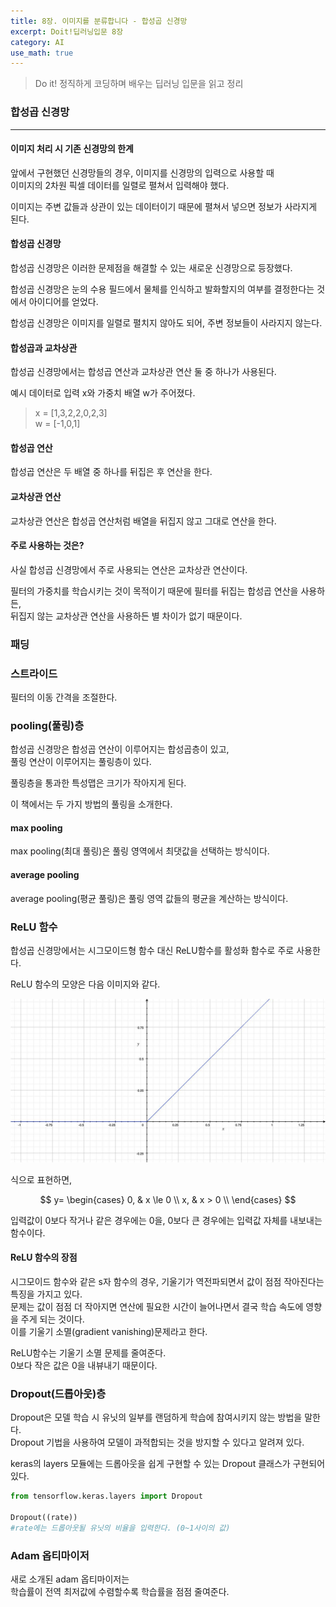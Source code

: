 ```yaml
---
title: 8장. 이미지를 분류합니다 - 합성곱 신경망
excerpt: Doit!딥러닝입문 8장
category: AI
use_math: true
---
```

> Do it! 정직하게 코딩하며 배우는 딥러닝 입문을 읽고 정리

### 합성곱 신경망 
---
#### 이미지 처리 시 기존 신경망의 한계
앞에서 구현했던 신경망들의 경우, 이미지를 신경망의 입력으로 사용할 때  
이미지의 2차원 픽셀 데이터를 일렬로 펼쳐서 입력해야 했다.  

이미지는 주변 값들과 상관이 있는 데이터이기 때문에 펼쳐서 넣으면 정보가 사라지게 된다.  
  
#### 합성곱 신경망  
합성곱 신경망은 이러한 문제점을 해결할 수 있는 새로운 신경망으로 등장했다.  

합성곱 신경망은 눈의 수용 필드에서 물체를 인식하고 발화할지의 여부를 결정한다는 것에서 아이디어를 얻었다. 

합성곱 신경망은 이미지를 일렬로 펼치지 않아도 되어, 주변 정보들이 사라지지 않는다.

#### 합성곱과 교차상관
합성곱 신경망에서는 합성곱 연산과 교차상관 연산 둘 중 하나가 사용된다.

예시 데이터로 입력 x와 가중치 배열 w가 주어졌다.  
> x = [1,3,2,2,0,2,3]  
> w = [-1,0,1]

#### 합성곱 연산
합성곱 연산은 두 배열 중 하나를 뒤집은 후 연산을 한다.


#### 교차상관 연산
교차상관 연산은 합성곱 연산처럼 배열을 뒤집지 않고 그대로 연산을 한다.  

#### 주로 사용하는 것은?
사실 합성곱 신경망에서 주로 사용되는 연산은 교차상관 연산이다.

필터의 가중치를 학습시키는 것이 목적이기 때문에 필터를 뒤집는 합성곱 연산을 사용하든,  
뒤집지 않는 교차상관 연산을 사용하든 별 차이가 없기 때문이다.


### 패딩


### 스트라이드

필터의 이동 간격을 조절한다.

### pooling(풀링)층 
합성곱 신경망은 합성곱 연산이 이루어지는 합성곱층이 있고,  
풀링 연산이 이루어지는 풀링층이 있다.  

풀링층을 통과한 특성맵은 크기가 작아지게 된다.

이 책에서는 두 가지 방법의 풀링을 소개한다.   

#### max pooling
max pooling(최대 풀링)은 풀링 영역에서 최댓값을 선택하는 방식이다.  

#### average pooling
average pooling(평균 풀링)은 풀링 영역 값들의 평균을 계산하는 방식이다.  

### ReLU 함수
합성곱 신경망에서는 시그모이드형 함수 대신 ReLU함수를 활성화 함수로 주로 사용한다.  

ReLU 함수의 모양은 다음 이미지와 같다.

![ReLU](/assets/images/pages/AI/ReLU.jpg)

식으로 표현하면,
  
$$
y=
\begin{cases}
0, & x \le 0 \\
x, & x > 0 \\
\end{cases}
$$

입력값이 0보다 작거나 같은 경우에는 0을, 0보다 큰 경우에는 입력값 자체를 내보내는 함수이다. 

#### ReLU 함수의 장점
시그모이드 함수와 같은 s자 함수의 경우, 기울기가 역전파되면서 값이 점점 작아진다는 특징을 가지고 있다.  
문제는 값이 점점 더 작아지면 연산에 필요한 시간이 늘어나면서 결국 학습 속도에 영향을 주게 되는 것이다.  
이를 기울기 소멸(gradient vanishing)문제라고 한다.  

ReLU함수는 기울기 소멸 문제를 줄여준다.  
0보다 작은 값은 0을 내뷰내기 때문이다.  

### Dropout(드롭아웃)층
Dropout은 모델 학습 시 유닛의 일부를 랜덤하게 학습에 참여시키지 않는 방법을 말한다.  
Dropout 기법을 사용하여 모델이 과적합되는 것을 방지할 수 있다고 알려져 있다. 

keras의 layers 모듈에는 드롭아웃을 쉽게 구현할 수 있는 Dropout 클래스가 구현되어 있다.

~~~python
from tensorflow.keras.layers import Dropout

Dropout((rate))
#rate에는 드롭아웃될 유닛의 비율을 입력한다. (0~1사이의 값)
~~~

### Adam 옵티마이저

새로 소개된 adam 옵티마이저는  
학습률이 전역 최저값에 수렴할수록 학습률을 점점 줄여준다. 